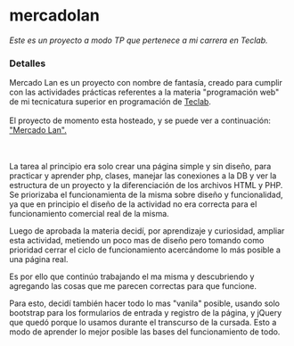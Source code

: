 # mercadolan
<em>Este es un proyecto a modo TP que pertenece a mi carrera en Teclab.</em>

### Detalles

<p>Mercado Lan es un proyecto con nombre de fantasía, creado para cumplir con las actividades prácticas referentes
a la materia "programación web" de mi tecnicatura superior en programación de <a href="https://www.teclab.edu.ar/">Teclab</a>.
<br><br>
El proyecto de momento esta hosteado, y se puede ver a continuación: <a href="https://mercadolan.000webhostapp.com/">"Mercado Lan".</a></p>
<br><br>
La tarea al principio era solo crear una página simple y sin diseño, para practicar y aprender php, clases, manejar las conexiones a la DB y
ver la estructura de un proyecto y la diferenciación de los archivos HTML y PHP. Se priorizaba el funcionamienta de la misma sobre diseño
y funcionalidad, ya que en principio el diseño de la actividad no era correcta para el funcionamiento comercial real de la misma.

Luego de aprobada la materia decidí, por aprendizaje y curiosidad, ampliar esta actividad, metiendo un poco mas de diseño pero tomando como
prioridad cerrar el ciclo de funcionamiento acercándome lo más posible a una página real.

Es por ello que continúo trabajando el ma misma y descubriendo y agregando las cosas que me parecen correctas para que funcione.

Para esto, decidí también hacer todo lo mas "vanila" posible, usando solo bootstrap para los formularios de entrada y registro de la página, y jQuery
que quedó porque lo usamos durante el transcurso de la cursada. Esto a modo de aprender lo mejor posible las bases del funcionamiento de
todo.
